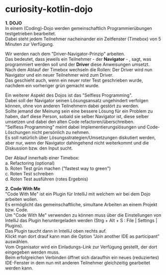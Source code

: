 # curiosity-kotlin-dojo
**1. DOJO**<br>
In einem (Coding)-Dojo werden gemeinschaftlich Programmierübungen testgetrieben bearbeitet. <br>
Dabei steht jedem Teilnehmer nacheinander ein Zeitfenster (Timebox) von 5 Minuten zur Verfügung. <br>

Wir werden nach dem "Driver-Navigator-Prinzip" arbeiten. <br>
Das bedeutet, dass jeweils ein Teilnehmer - der **Navigator** - , sagt, was programmiert werden soll und der **Driver** diese Anweisungen umsetzt. <br>
Nach dem Ablauf der Timebox wechseln die Rollen: Der Driver wird nun Navigator und ein neuer Teilnehmer wird zum Driver. <br>
Das geschieht auch, wenn ein neuer roter Test geschrieben wurde, nachdem ein vorheriger grün gemacht wurde. <br>

Ein weiterer Aspekt des Dojos ist das "Selfless Programming". <br>
Dabei soll der Navigator seinen Lösungsansatz ungehindert verfolgen können, ohne von anderen Teilnehmern dabei gestört zu werden. <br>
Sollte jemand der Meinung sein eine bessere Lösung für ein Problem zu haben, darf diese Person, sobald sie selber Navigator ist, diese selber umsetzen und dabei den alten Code refactoren/überschreiben. <br>
"Selfless Programming" meint dabei Implementierungslösungen und Code-Löschungen nicht persönlich zu nehmen. <br>
Es soll natürlich über Lösungsstrategien/Umsetzungen diskutiert werden, aber nur, wenn der Navigator dahingehend nicht weiterkommt und die Diskussion bzw. den Input sucht. <br>


Der Ablauf innerhalb einer Timebox: <br> 
a. Refactoring (optional) <br>
b. Roten Test grün machen ("fastest way to green") <br>
c. Roten Test schreiben <br>
d. Roten Test ausführen (rotes Ergebnis) <br>

**2. Code With Me** <br>
"Code With Me" ist ein Plugin für IntelliJ mit welchem wir bei dem Dojo arbeiten wollen. <br> 
Es ermöglicht das gemeinschaftliche, simultane Arbeiten an einem Projekt bzw. Code. <br>
Um "Code With Me" verwenden zu können muss über die Einstellungen von IntelliJ das Plugin heruntergeladen werden (Strg + Alt + S : File | Settings | Plugins). <br>
Das Plugin taucht dann in IntelliJ oben rechts auf. <br>
Klickt man dort drauf kann man die Option "Join another IDE as participant" auswählen. <br>
Vom Organisator wird ein Einladungs-Link zur Verfügung gestellt, der dort eingegeben werden muss. <br>
Beim erfolgreichen Verbinden öffnet sich daraufhin ein neues (reduziertes) IDE-Fenster in dem nun mit anderen Teilnehmer gleichzeitig gearbeitet werden kann. <br>
